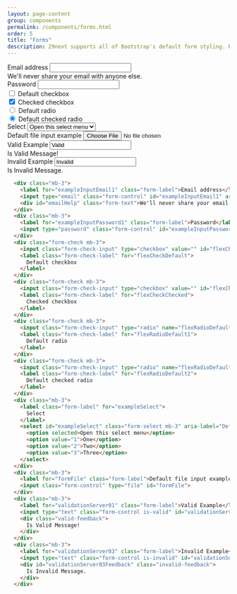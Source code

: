 ```yaml
---
layout: page-content
group: components
permalink: /components/forms.html
order: 5
title: "Forms"
description: 29next supports all of Bootstrap's default form styling. Please read the <a href="https://getbootstrap.com/docs/5.2/forms/overview/" target="_blank">official documentation</a> for a full list of options from Bootstrap's core library. 
---
```


<div class=" mb-5">
  <div class="card">
    <div class="card-body">
      <div class="mb-3">
        <label for="exampleInputEmail1" class="form-label">Email address</label>
        <input type="email" class="form-control" id="exampleInputEmail1" aria-describedby="emailHelp">
        <div id="emailHelp" class="form-text">We'll never share your email with anyone else.</div>
      </div>
      <div class="mb-3">
        <label for="exampleInputPassword1" class="form-label">Password</label>
        <input type="password" class="form-control" id="exampleInputPassword1">
      </div>
      <div class="form-check mb-3">
        <input class="form-check-input" type="checkbox" value="" id="flexCheckDefault">
        <label class="form-check-label" for="flexCheckDefault">
          Default checkbox
        </label>
      </div>
      <div class="form-check mb-3">
        <input class="form-check-input" type="checkbox" value="" id="flexCheckChecked" checked>
        <label class="form-check-label" for="flexCheckChecked">
          Checked checkbox
        </label>
      </div>
      <div class="form-check mb-3">
        <input class="form-check-input" type="radio" name="flexRadioDefault" id="flexRadioDefault1">
        <label class="form-check-label" for="flexRadioDefault1">
          Default radio
        </label>
      </div>
      <div class="form-check mb-3">
        <input class="form-check-input" type="radio" name="flexRadioDefault" id="flexRadioDefault2" checked>
        <label class="form-check-label" for="flexRadioDefault2">
          Default checked radio
        </label>
      </div>
      <div class="mb-3">
        <label class="form-label" for="exampleSelect">
          Select
        </label>
        <select id="exampleSelect" class="form-select mb-3" aria-label="Default select example">
          <option selected>Open this select menu</option>
          <option value="1">One</option>
          <option value="2">Two</option>
          <option value="3">Three</option>
        </select>
      </div>
      <div class="mb-3">
        <label for="formFile" class="form-label">Default file input example</label>
        <input class="form-control" type="file" id="formFile">
      </div>
      <div class="mb-3">
        <label for="validationServer01" class="form-label">Valid Example</label>
        <input type="text" class="form-control is-valid" id="validationServer01" value="Valid" required>
        <div class="valid-feedback">
          Is Valid Message!
        </div>
      </div>
      <div class="mb-3">
        <label for="validationServer03" class="form-label">Invalid Example</label>
        <input type="text" class="form-control is-invalid" id="validationServer03" value="Invalid"  aria-describedby="validationServer03Feedback" required>
        <div id="validationServer03Feedback" class="invalid-feedback">
          Is Invalid Message.
        </div>
      </div>
    </div>
  </div>
</div>


<div class="card bg-light">

<div class="card-body" markdown="1">

```html
  <div class="mb-3">
    <label for="exampleInputEmail1" class="form-label">Email address</label>
    <input type="email" class="form-control" id="exampleInputEmail1" aria-describedby="emailHelp">
    <div id="emailHelp" class="form-text">We'll never share your email with anyone else.</div>
  </div>
  <div class="mb-3">
    <label for="exampleInputPassword1" class="form-label">Password</label>
    <input type="password" class="form-control" id="exampleInputPassword1">
  </div>
  <div class="form-check mb-3">
    <input class="form-check-input" type="checkbox" value="" id="flexCheckDefault">
    <label class="form-check-label" for="flexCheckDefault">
      Default checkbox
    </label>
  </div>
  <div class="form-check mb-3">
    <input class="form-check-input" type="checkbox" value="" id="flexCheckChecked" checked>
    <label class="form-check-label" for="flexCheckChecked">
      Checked checkbox
    </label>
  </div>
  <div class="form-check mb-3">
    <input class="form-check-input" type="radio" name="flexRadioDefault" id="flexRadioDefault1">
    <label class="form-check-label" for="flexRadioDefault1">
      Default radio
    </label>
  </div>
  <div class="form-check mb-3">
    <input class="form-check-input" type="radio" name="flexRadioDefault" id="flexRadioDefault2" checked>
    <label class="form-check-label" for="flexRadioDefault2">
      Default checked radio
    </label>
  </div>
  <div class="mb-3">
    <label class="form-label" for="exampleSelect">
      Select
    </label>
    <select id="exampleSelect" class="form-select mb-3" aria-label="Default select example">
      <option selected>Open this select menu</option>
      <option value="1">One</option>
      <option value="2">Two</option>
      <option value="3">Three</option>
    </select>
  </div>
  <div class="mb-3">
    <label for="formFile" class="form-label">Default file input example</label>
    <input class="form-control" type="file" id="formFile">
  </div>
  <div class="mb-3">
    <label for="validationServer01" class="form-label">Valid Example</label>
    <input type="text" class="form-control is-valid" id="validationServer01" value="Valid" required>
    <div class="valid-feedback">
      Is Valid Message!
    </div>
  </div>
  <div class="mb-3">
    <label for="validationServer03" class="form-label">Invalid Example</label>
    <input type="text" class="form-control is-invalid" id="validationServer03" value="Invalid"  aria-describedby="validationServer03Feedback" required>
    <div id="validationServer03Feedback" class="invalid-feedback">
      Is Invalid Message.
    </div>
  </div>
```

</div>
</div>